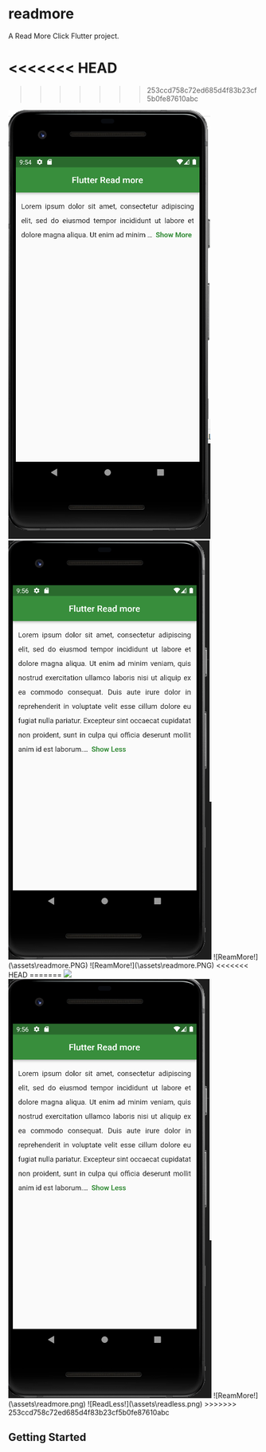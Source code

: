 # readmore

A Read More Click Flutter project.

<<<<<<< HEAD
=======

>>>>>>> 253ccd758c72ed685d4f83b23cf5b0fe87610abc
<img src="assets\readmore.png">
<img src="assets/readless.png">
![ReamMore!](\assets\readmore.PNG)
![ReamMore!](\assets\readmore.PNG)
<<<<<<< HEAD
=======

<img src="(\assets\readmore.png">
<img src="\assets\readless.png">
![ReamMore!](\assets\readmore.png)
![ReadLess!](\assets\readless.png)
>>>>>>> 253ccd758c72ed685d4f83b23cf5b0fe87610abc

## Getting Started
